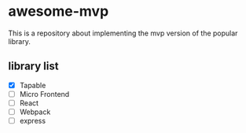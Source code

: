 # awesome-mvp
This is a repository about implementing the mvp version of the popular library.

## library list
- [x] Tapable
- [ ] Micro Frontend
- [ ] React
- [ ] Webpack
- [ ] express
